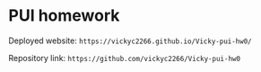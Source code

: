 # PUI homework

Deployed website: `https://vickyc2266.github.io/Vicky-pui-hw0/`

Repository link: `https://github.com/vickyc2266/Vicky-pui-hw0`
